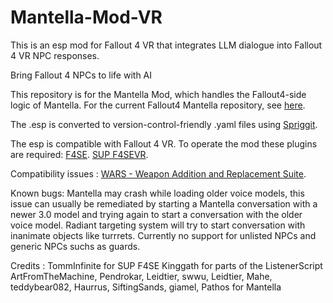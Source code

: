 # Mantella-Mod-VR
 This is an esp mod for Fallout 4 VR that integrates LLM dialogue into Fallout 4 VR NPC responses. 

Bring Fallout 4 NPCs to life with AI

This repository is for the Mantella Mod, which handles the Fallout4-side logic of Mantella. For the current Fallout4 Mantella repository, see [here](https://github.com/YetAnotherModder/Mantella).

The .esp is converted to version-control-friendly .yaml files using [Spriggit](https://github.com/Mutagen-Modding/Spriggit).

The esp is compatible with Fallout 4 VR.
To operate the mod these plugins are required:
[F4SE](https://f4se.silverlock.org/).
[SUP F4SEVR](https://www.nexusmods.com/fallout4/mods/64420).

Compatibility issues : 
[WARS - Weapon Addition and Replacement Suite](https://www.nexusmods.com/fallout4/mods/73478).

Known bugs:
Mantella may crash while loading older voice models, this issue can usually be remediated by starting a Mantella conversation with a newer 3.0 model and trying again to start a conversation with the older voice model.
Radiant targeting system will try to start conversation with inanimate objects like turrrets.
Currently no support for unlisted NPCs and generic NPCs suchs as guards.

Credits : 
TommInfinite for SUP F4SE
Kinggath for parts of the ListenerScript
ArtFromTheMachine, Pendrokar, Leidtier, swwu, Leidtier, Mahe, teddybear082, Haurrus, SiftingSands, giamel, Pathos for Mantella